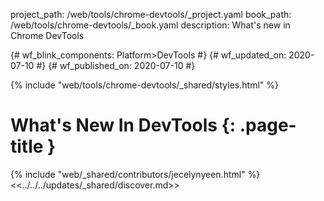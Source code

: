 project_path: /web/tools/chrome-devtools/_project.yaml
book_path: /web/tools/chrome-devtools/_book.yaml
description: What's new in Chrome DevTools

{# wf_blink_components: Platform>DevTools #}
{# wf_updated_on: 2020-07-10 #}
{# wf_published_on: 2020-07-10 #}

{% include "web/tools/chrome-devtools/_shared/styles.html" %}

# What's New In DevTools {: .page-title }

{% include "web/_shared/contributors/jecelynyeen.html" %}
<<../../../updates/_shared/discover.md>>